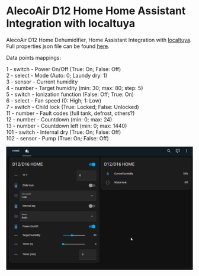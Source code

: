 # AlecoAir D12 Home Home Assistant Integration with localtuya
AlecoAir D12 Home Dehumidifier, Home Assistant Integration with [localtuya](https://github.com/rospogrigio/localtuya).  
Full properties json file can be found [here](properties.json).


Data points mappings:

1 - switch - Power On/Off (True: On; False: Off)  
2 - select - Mode (Auto: 0; Laundy dry: 1)  
3 - sensor - Current humidity  
4 - number - Target humidity (min: 30; max: 80; step: 5)  
5 - switch - Ionization function (False: Off; True: On)  
6 - select - Fan speed (0: High; 1: Low)  
7 - switch - Child lock (True: Locked; False: Unlocked)  
11 - number - Fault codes (full tank, defrost, others?)  
12 - number - Countdown (min: 0; max: 24)  
13 - number - Countdown left (min: 0; max: 1440)  
101 - switch - Internal dry (True: On; False: Off)  
102 - sensor - Pump (True: On; False: Off)  


![AlecoAir D12 Home in Home Assistant](assets/screenshot.png)
